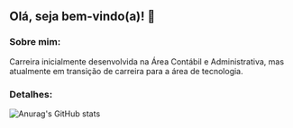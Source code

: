 ## Olá, seja bem-vindo(a)! 👋

### Sobre mim:
Carreira inicialmente desenvolvida na Área Contábil e Administrativa, mas atualmente em transição de carreira para a área de tecnologia. 

### Detalhes: 
![Anurag's GitHub stats](https://github-readme-stats.vercel.app/api?username=Prisciladurao&show_icons=true&theme=onedark)
